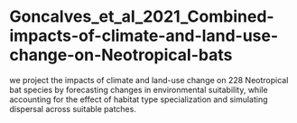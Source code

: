 # Goncalves_et_al_2021_Combined-impacts-of-climate-and-land-use-change-on-Neotropical-bats
we project the impacts of climate and land-use change on 228 Neotropical bat species by forecasting changes in environmental suitability, while accounting for the effect of habitat type specialization and simulating dispersal across suitable patches.

